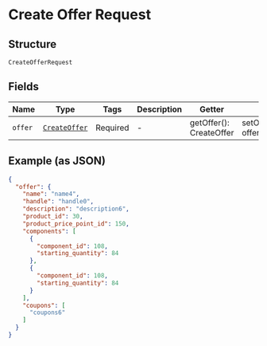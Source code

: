 
# Create Offer Request

## Structure

`CreateOfferRequest`

## Fields

| Name | Type | Tags | Description | Getter | Setter |
|  --- | --- | --- | --- | --- | --- |
| `offer` | [`CreateOffer`](../../doc/models/create-offer.md) | Required | - | getOffer(): CreateOffer | setOffer(CreateOffer offer): void |

## Example (as JSON)

```json
{
  "offer": {
    "name": "name4",
    "handle": "handle0",
    "description": "description6",
    "product_id": 30,
    "product_price_point_id": 150,
    "components": [
      {
        "component_id": 108,
        "starting_quantity": 84
      },
      {
        "component_id": 108,
        "starting_quantity": 84
      }
    ],
    "coupons": [
      "coupons6"
    ]
  }
}
```

